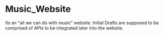 # Music_Website

Its an "all we can do with music" website.
Initial Drafts are supposed to be comprised of APIs to be integrated later into the website.

